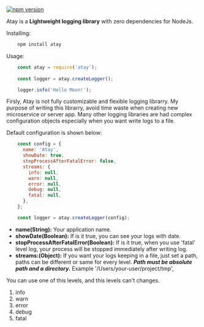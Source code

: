 [![npm version](https://img.shields.io/npm/v/atay.svg?style=flat)](https://www.npmjs.com/package/atay)

Atay is a **Lightweight logging library** with zero dependencies for NodeJs.

Installing:
```bash
    npm install atay
```

Usage:
```javascript
    const atay = require('atay');
    
    const logger = atay.createLogger();

    logger.info('Hello Moon!');
```

Firsly, Atay is not fully customizable and flexible logging librarry. My purpose of writing this librarry, avoid time waste when creating new microservice or server app. Many other logging libraries are had complex configuration objects especially when you want write logs to a file.

Default configuration is shown below:
```javascript
    const config = {
      name: 'Atay',
      showDate: true,
      stopProcessAfterFatalError: false,
      streams: {
        info: null,
        warn: null,
        error: null,
        debug: null,
        fatal: null,
      },
    };

    const logger = atay.createLogger(config);
```

- **name(String):** Your application name.
- **showDate(Boolean):** If is it true, you can see your logs with date.
- **stopProcessAfterFatalError(Boolean):** If is it true, when you use 'fatal' level log, your process will be stopped immediately after writing log.
- **streams:(Object):** If you want your logs keeping in a file, just set a path, paths can be different or same for every level.
***Path must be absolute path and a directory.*** Example '/Users/your-user/project/tmp',

You can use one of this levels, and this levels can't changes.

1. info
2. warn
3. error
4. debug
5. fatal
